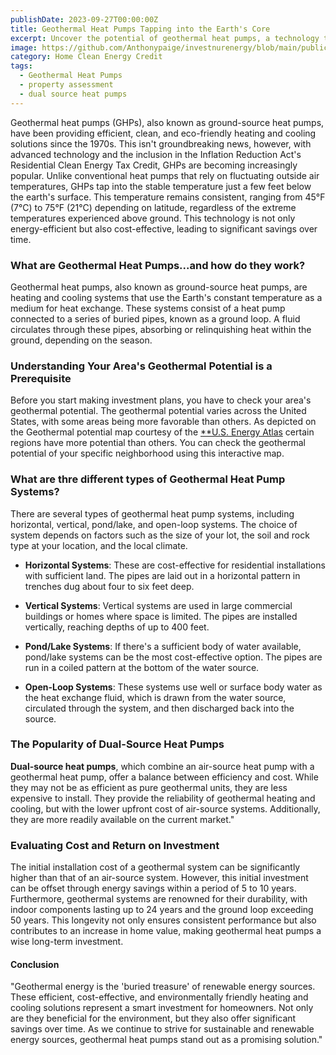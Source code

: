 ```yaml
---
publishDate: 2023-09-27T00:00:00Z
title: Geothermal Heat Pumps Tapping into the Earth's Core
excerpt: Uncover the potential of geothermal heat pumps, a technology that leverages the Earth's core temperature to heat and cool your home efficiently. Learn about the installation process, benefits, and how to make an informed decision.
image: https://github.com/Anthonypaige/investnurenergy/blob/main/public/images/cover-art/GEO-1-cover-art.png?raw=true
category: Home Clean Energy Credit
tags:
  - Geothermal Heat Pumps
  - property assessment
  - dual source heat pumps
---
```


Geothermal heat pumps (GHPs), also known as ground-source heat pumps, have been providing efficient, clean, and eco-friendly heating and cooling solutions since the 1970s. This isn't groundbreaking news, however, with advanced technology and the inclusion in the Inflation Reduction Act's Residential Clean Energy Tax Credit, GHPs are becoming increasingly popular. Unlike conventional heat pumps that rely on fluctuating outside air temperatures, GHPs tap into the stable temperature just a few feet below the earth's surface. This temperature remains consistent, ranging from 45°F (7°C) to 75°F (21°C) depending on latitude, regardless of the extreme temperatures experienced above ground. This technology is not only energy-efficient but also cost-effective, leading to significant savings over time.

### **What are Geothermal Heat Pumps...and how do they work?**

Geothermal heat pumps, also known as ground-source heat pumps, are heating and cooling systems that use the Earth's constant temperature as a medium for heat exchange. These systems consist of a heat pump connected to a series of buried pipes, known as a ground loop. A fluid circulates through these pipes, absorbing or relinquishing heat within the ground, depending on the season.

### **Understanding Your Area's Geothermal Potential is a Prerequisite**

Before you start making investment plans, you have to check your area's geothermal potential. The geothermal potential varies across the United States, with some areas being more favorable than others. As depicted on the Geothermal potential map courtesy of the [\*\*U.S. Energy Atlas]() certain regions have more potential than others. You can check the geothermal potential of your specific neighborhood using this interactive map.

### **What are thre different types of Geothermal Heat Pump Systems?**

There are several types of geothermal heat pump systems, including horizontal, vertical, pond/lake, and open-loop systems. The choice of system depends on factors such as the size of your lot, the soil and rock type at your location, and the local climate.

- **Horizontal Systems**: These are cost-effective for residential installations with sufficient land. The pipes are laid out in a horizontal pattern in trenches dug about four to six feet deep.

- **Vertical Systems**: Vertical systems are used in large commercial buildings or homes where space is limited. The pipes are installed vertically, reaching depths of up to 400 feet.

- **Pond/Lake Systems**: If there's a sufficient body of water available, pond/lake systems can be the most cost-effective option. The pipes are run in a coiled pattern at the bottom of the water source.

- **Open-Loop Systems**: These systems use well or surface body water as the heat exchange fluid, which is drawn from the water source, circulated through the system, and then discharged back into the source.

### **The Popularity of Dual-Source Heat Pumps**

**Dual-source heat pumps**, which combine an air-source heat pump with a geothermal heat pump, offer a balance between efficiency and cost. While they may not be as efficient as pure geothermal units, they are less expensive to install. They provide the reliability of geothermal heating and cooling, but with the lower upfront cost of air-source systems. Additionally, they are more readily available on the current market."

### **Evaluating Cost and Return on Investment**

The initial installation cost of a geothermal system can be significantly higher than that of an air-source system. However, this initial investment can be offset through energy savings within a period of 5 to 10 years. Furthermore, geothermal systems are renowned for their durability, with indoor components lasting up to 24 years and the ground loop exceeding 50 years. This longevity not only ensures consistent performance but also contributes to an increase in home value, making geothermal heat pumps a wise long-term investment.

#### **Conclusion**

"Geothermal energy is the 'buried treasure' of renewable energy sources. These efficient, cost-effective, and environmentally friendly heating and cooling solutions represent a smart investment for homeowners. Not only are they beneficial for the environment, but they also offer significant savings over time. As we continue to strive for sustainable and renewable energy sources, geothermal heat pumps stand out as a promising solution."
